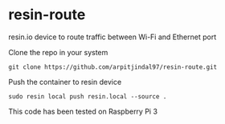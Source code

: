 # resin-route
resin.io device to route traffic between Wi-Fi and Ethernet port

Clone the repo in your system

    git clone https://github.com/arpitjindal97/resin-route.git
    
Push the container to resin device

    sudo resin local push resin.local --source .
    
 This code has been tested on Raspberry Pi 3
